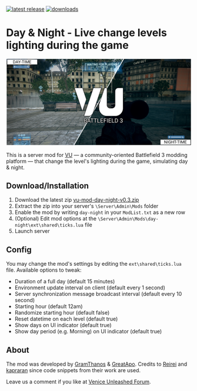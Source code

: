 [![latest release](https://img.shields.io/badge/latest%20release-v0.3-green.svg)](https://github.com/GramThanos/bf3-vu-day-night/releases/latest)
[![downloads](https://img.shields.io/github/downloads/gramthanos/bf3-vu-day-night/total.svg)](https://github.com/GramThanos/bf3-vu-day-night/releases)

# Day & Night - Live change levels lighting during the game
![preview-day](preview.png)

This is a server mod for [VU](https://veniceunleashed.net/) — a community-oriented Battlefield 3 modding platform — that change the level's lighting during the game, simulating day & night.

## Download/Installation

1. Download the latest zip [vu-mod-day-night-v0.3.zip](https://github.com/GramThanos/bf3-vu-day-night/releases/download/v0.3/vu-mod-day-night-v0.3.zip)
2. Extract the zip into your server's `\Server\Admin\Mods` folder
3. Enable the mod by writing `day-night` in your `ModList.txt` as a new row
4. (Optional) Edit mod options at the `\Server\Admin\Mods\day-night\ext\shared\ticks.lua` file
5. Launch server

## Config

You may change the mod's settings by editing the `ext\shared\ticks.lua` file. Available options to tweak:
- Duration of a full day (default 15 minutes)
- Environment update interval on client (default every 1 second)
- Server synchronization message broadcast interval (default every 10 second)
- Starting hour (default 12am)
- Randomize starting hour (default false)
- Reset datetime on each level (default true)
- Show days on UI indicator (default true)
- Show day period (e.g. Morning) on UI indicator (default true)

## About
The mod was developed by [GramThanos](https://github.com/GramThanos) & [GreatApo](https://github.com/GreatApo).
Credits to [Reirei](https://github.com/rierei/night-time) and [kapraran](https://github.com/kapraran/vu-compass) since code snippets from their work are used.

Leave us a comment if you like at [Venice Unleashed Forum](https://community.veniceunleashed.net/t/day-night-live-change-levels-lighting-during-the-game/1776/4).

